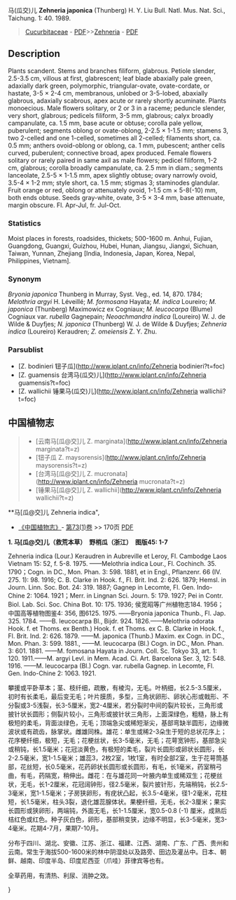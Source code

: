 马(瓜交)儿 **Zehneria japonica** (Thunberg) H. Y. Liu Bull. Natl. Mus. Nat. Sci., Taichung. 1: 40. 1989.

> [Cucurbitaceae](http://www.iplant.cn/info/Cucurbitaceae?t=foc) - [PDF](http://www.iplant.cn/foc/pdf/Cucurbitaceae.pdf)>>[Zehneria](http://www.iplant.cn/info/Zehneria?t=foc) - [PDF](http://www.iplant.cn/foc/pdf/Zehneria.pdf)

## Description

Plants scandent. Stems and branches filiform, glabrous. Petiole slender, 2.5-3.5 cm, villous at first, glabrescent; leaf blade abaxially pale green, adaxially dark green, polymorphic, triangular-ovate, ovate-cordate, or hastate, 3-5 × 2-4 cm, membranous, unlobed or 3-5-lobed, abaxially glabrous, adaxially scabrous, apex acute or rarely shortly acuminate. Plants monoecious. Male flowers solitary, or 2 or 3 in a raceme; peduncle slender, very short, glabrous; pedicels filiform, 3-5 mm, glabrous; calyx broadly campanulate, ca. 1.5 mm, base acute or obtuse; corolla pale yellow, puberulent; segments oblong or ovate-oblong, 2-2.5 × 1-1.5 mm; stamens 3, two 2-celled and one 1-celled, sometimes all 2-celled; filaments short, ca. 0.5 mm; anthers ovoid-oblong or oblong, ca. 1 mm, pubescent; anther cells curved, puberulent; connective broad, apex produced. Female flowers solitary or rarely paired in same axil as male flowers; pedicel filiform, 1-2 cm, glabrous; corolla broadly campanulate, ca. 2.5 mm in diam.; segments lanceolate, 2.5-5 × 1-1.5 mm, apex slightly obtuse; ovary narrowly ovoid, 3.5-4 × 1-2 mm; style short, ca. 1.5 mm; stigmas 3; staminodes glandular. Fruit orange or red, oblong or attenuately ovoid, 1-1.5 cm × 5-8(-10) mm, both ends obtuse. Seeds gray-white, ovate, 3-5 × 3-4 mm, base attenuate, margin obscure. Fl. Apr-Jul, fr. Jul-Oct.

### Statistics
Moist places in forests, roadsides, thickets; 500-1600 m. Anhui, Fujian, Guangdong, Guangxi, Guizhou, Hubei, Hunan, Jiangsu, Jiangxi, Sichuan, Taiwan, Yunnan, Zhejiang [India, Indonesia, Japan, Korea, Nepal, Philippines, Vietnam].

### Synonym
*Bryonia japonica* Thunberg in Murray, Syst. Veg., ed. 14, 870. 1784; *Melothria argyi* H. Léveillé; *M. formosana* Hayata; *M. indica* Loureiro; *M. japonica* (Thunberg) Maximowicz ex Cogniaux; *M. leucocarpa* (Blume) Cogniaux var. *rubella* Gagnepain; *Neoachmandra indica* (Loureiro) W. J. de Wilde & Duyfjes; *N. japonica* (Thunberg) W. J. de Wilde & Duyfjes; *Zehneria indica* (Loureiro) Keraudren; *Z. omeiensis* Z. Y. Zhu.

### Parsublist

* [Z.  bodinieri  钮子瓜](http://www.iplant.cn/info/Zehneria bodinieri?t=foc)
* [Z.  guamensis  台湾马(瓜交)儿](http://www.iplant.cn/info/Zehneria guamensis?t=foc)
* [Z.  wallichii  锤果马(瓜交)儿](http://www.iplant.cn/info/Zehneria wallichii?t=foc)

## 中国植物志

> * [云南马[瓜@交]儿  Z.  marginata](http://www.iplant.cn/info/Zehneria marginata?t=z)
> * [钮子瓜  Z.  maysorensis](http://www.iplant.cn/info/Zehneria maysorensis?t=z)
> * [台湾马[瓜@交]儿  Z.  mucronata](http://www.iplant.cn/info/Zehneria mucronata?t=z)
> * [锤果马[瓜@交]儿  Z.  wallichii](http://www.iplant.cn/info/Zehneria wallichii?t=z)

**马[瓜@交]儿 Zehneria indica",

* [《中国植物志》](http://www.iplant.cn/frps)- [第73(1)卷](http://www.iplant.cn/frps/vol/73(1)) >> 170页 [PDF](http://www.iplant.cn/frps/pdf/73(1)/170.PDF)

**1. 马[瓜@交]儿（救荒本草）　野梢瓜（浙江）　图版45: 1-7**

Zehneria indica (Lour.) Keraudren in Aubreville et Leroy, Fl. Cambodge Laos Vietnam 15: 52, f. 5-8. 1975. ——Melothria indica Lour., Fl. Cochinch. 35. 1790；Cogn. in DC., Mon. Phan. 3: 598. 1881, et in Engl., Pflanzenr. 66 (IV. 275. 1): 98. 1916; C. B. Clarke in Hook. f., Fl. Brit. Ind. 2: 626. 1879; Hemsl. in Journ. Linn. Soc. Bot. 24: 319. 1887; Gagnep in Lecomte, Fl. Gen. Indo-Chine 2: 1064. 1921；Merr. in Lingnan Sci. Journ. 5: 179. 1927; Pei in Contr. Biol. Lab. Sci. Soc. China Bot. 10: 175. 1936; 侯宽昭等广州植物志184. 1956；中国高等植物图鉴4: 356, 图6125. 1975. ——Bryonia japonica Thunb., Fl. Jap. 325. 1784. ——B. leucocarpa Bl., Bijdr. 924. 1826.——Melothria odorata Hook. f. et Thoms. ex Benth.) Hook. f. et Thoms. ex C. B. Clarke in Hook. f., Fl. Brit. Ind. 2: 626. 1879. ——M. japonica (Thunb.) Maxim. ex Cogn. in DC., Mon. Phan. 3: 599. 1881., ——M. leucocarpa (Bl.) Cogn. in DC., Mon. Phan. 3: 601. 1881. ——M. fomosana Hayata in Journ. Coll. Sc. Tokyo 33, art. 1: 120. 1911.——M. argyi Levl. in Mem. Acad. Ci. Art. Barcelona Ser. 3, 12: 548. 1916. ——M. leucocarpa (Bl.) Cogn. var. rubella Gagnep. in Lecomte, Fl. Gen. Indo-Chine 2: 1063. 1921.

攀援或平卧草本；茎、枝纤细，疏散，有棱沟，无毛。叶柄细，长2.5-3.5厘米，初时有长柔毛，最后变无毛；叶片膜质，多型，三角状卵形、卵状心形或戟形、不分裂或3-5浅裂，长3-5厘米，宽2-4厘米，若分裂时中间的裂片较长，三角形或披针状长圆形；侧裂片较小，三角形或披针状三角形，上面深绿色，粗糙，脉上有极短的柔毛，背面淡绿色，无毛；顶端急尖或稀短渐尖，基部弯缺半圆形，边缘微波状或有疏齿，脉掌状。雌雄同株。雄花：单生或稀2-3朵生于短的总状花序上；花序梗纤细，极短，无毛；花梗丝状，长3-5毫米，无毛；花萼宽钟形，基部急尖或稍钝，长1.5毫米；花冠淡黄色，有极短的柔毛，裂片长圆形或卵状长圆形，长2-2.5毫米，宽1-1.5毫米；雄蕊3，2枚2室，1枚1室，有时全部2室，生于花萼筒基部，花丝短，长0.5毫米，花药卵状长圆形或长圆形，有毛，长1毫米，药室稍弓曲，有毛，药隔宽，稍伸出。雌花：在与雄花同一叶腋内单生或稀双生；花梗丝状，无毛，长1-2厘米，花冠阔钟形，径2.5毫米，裂片披针形，先端稍钝，长2.5-3毫米，宽1-1.5毫米；子房狭卵形，有疣状凸起，长3.5-4毫米，径1-2毫米，花柱短，长1.5毫米，柱头3裂，退化雄蕊腺体状。果梗纤细，无毛，长2-3厘米；果实长圆形或狭卵形，两端钝，外面无毛，长1-1.5厘米，宽0.5-0.8 (-1) 厘米，成熟后桔红色或红色。种子灰白色，卵形，基部稍变狭，边缘不明显，长3-5毫米，宽3-4毫米。花期4-7月，果期7-10月。

分布于四川、湖北、安徽、江苏、浙江、福建、江西、湖南、广东、广西、贵州和云南。常生于海拔500-1600米的林中阴湿处以及路旁、田边及灌丛中。日本、朝鲜、越南、印度半岛、印度尼西亚（爪哇）菲律宾等也有。

全草药用，有清热、利尿、消肿之效。

}
